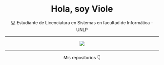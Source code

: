 <h1 align="center">Hola, soy Viole </h1>
<p align="center">💻 Estudiante de Licenciatura en Sistemas en facultad de Informática - UNLP

---

<p align="center">
  <img src="https://github-readme-stats.vercel.app/api/top-langs/?username=violevillavicencio&layout=compact&theme=gradient&hide_border=true" />
</p>

---

<p align="center">
  Mis repositorios 👇
